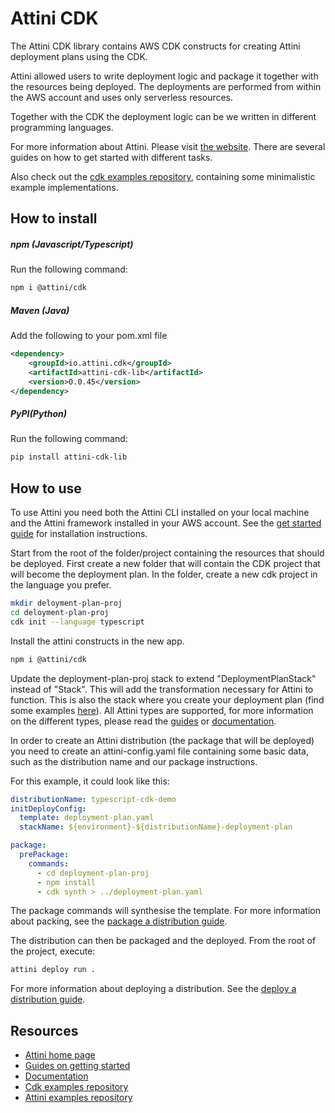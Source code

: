 # Attini CDK

The Attini CDK library contains AWS CDK constructs for creating Attini deployment plans using the CDK.

Attini allowed users to write deployment logic and package it together with the resources being deployed.
The deployments are performed from within the AWS account and uses only serverless resources.

Together with the CDK the deployment logic can be we written in different programming languages.

For more information about Attini. Please visit [the website](https://attini.io/). There
are several guides on how to get started with different tasks.

Also check out the [cdk examples repository](https://github.com/attini-cloud-solutions/attini-cdk-examples), containing
some minimalistic example implementations.

## How to install

##### npm (Javascript/Typescript)

Run the following command:

```Bash
npm i @attini/cdk
```

##### Maven (Java)

Add the following to your pom.xml file

```XML
<dependency>
    <groupId>io.attini.cdk</groupId>
    <artifactId>attini-cdk-lib</artifactId>
    <version>0.0.45</version>
</dependency>
```

##### PyPI(Python)

Run the following command:

```Bash
pip install attini-cdk-lib
```

## How to use

To use Attini you need both the Attini CLI installed on your local machine and the Attini framework installed in
your AWS account. See the [get started guide](https://attini.io/guides/get-started/) for installation instructions.

Start from the root of the folder/project containing the resources that should be deployed. First create a new folder
that will contain the CDK project that will become the deployment plan. In the folder, create a new cdk project
in the language you prefer.

```Bash
mkdir deloyment-plan-proj
cd deloyment-plan-proj
cdk init --language typescript
```

Install the attini constructs in the new app.

```Bash
npm i @attini/cdk
```

Update the deployment-plan-proj stack to extend "DeploymentPlanStack" instead of "Stack". This
will add the transformation necessary for Attini to function. This is also the stack where you create your deployment plan (find some examples [here](https://github.com/attini-cloud-solutions/attini-cdk-examples)).
All Attini types are supported, for more information on the different types, please read the [guides](https://attini.io/guides) or [documentation](https://docs.attini.io/api-reference/deployment-plan-types.html).

In order to create an Attini distribution (the package that will be deployed) you need to create an
attini-config.yaml file containing some basic data, such as the distribution name and our package instructions.

For this example, it could look like this:

```YAML
distributionName: typescript-cdk-demo
initDeployConfig:
  template: deployment-plan.yaml
  stackName: ${environment}-${distributionName}-deployment-plan

package:
  prePackage:
    commands:
      - cd deployment-plan-proj
      - npm install
      - cdk synth > ../deployment-plan.yaml
```

The package commands will synthesise the template. For more information about packing, see the [package a distribution guide](https://attini.io/guides/package-distribution/).

The distribution can then be packaged and the deployed. From the root of the project, execute:

```Bash
attini deploy run .
```

For more information about deploying a distribution. See the [deploy a distribution guide](https://attini.io/guides/deploy-distribution/).

## Resources

* [Attini home page](https://attini.io/)
* [Guides on getting started](https://attini.io/guides/)
* [Documentation](https://docs.attini.io)
* [Cdk examples repository](https://github.com/attini-cloud-solutions/attini-cdk-examples)
* [Attini examples repository](https://github.com/attini-cloud-solutions/attini-example-projects)
